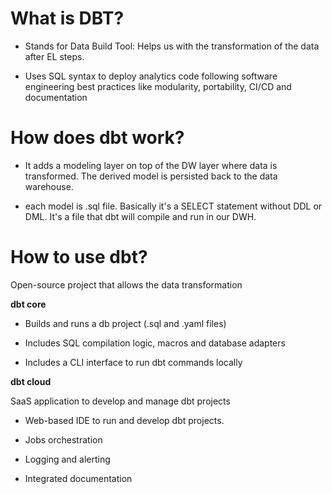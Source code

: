 # What is DBT?

* Stands for Data Build Tool: Helps us with the transformation of the data after EL steps.

* Uses SQL syntax to deploy analytics code following software engineering best practices like modularity, portability, CI/CD and documentation

# How does dbt work? 

* It adds a modeling layer on top of the DW layer where data is transformed. The derived model is persisted back to the data warehouse.

* each model is .sql file. Basically it's a SELECT statement without DDL or DML. It's a file that dbt will compile and run in our DWH.

# How to use dbt?

Open-source project that allows the data transformation

**dbt core**

* Builds and runs a db project (.sql and .yaml files)

* Includes SQL compilation logic, macros and database adapters

* Includes a CLI interface to run dbt commands locally

**dbt cloud**

SaaS application to develop and manage dbt projects

* Web-based IDE to run and develop dbt projects.

* Jobs orchestration

* Logging and alerting

* Integrated documentation
